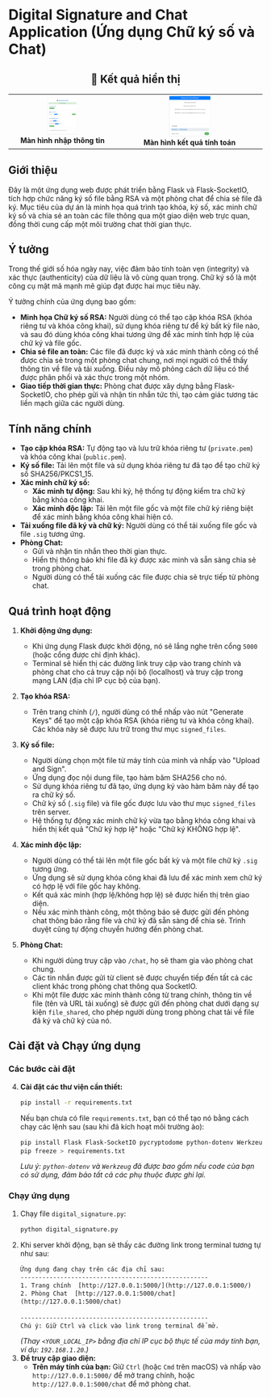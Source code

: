 # Digital Signature and Chat Application (Ứng dụng Chữ ký số và Chat)

   <h2 align="center">📸 Kết quả hiển thị</h2>

<table align="center">
  <tr>
    <td align="center">
      <img src="server.jpg" alt="màn hình nhập thông tin" width="30%"><br>
      <strong>Màn hình nhập thông tin</strong>
    </td>
    <td align="center">
      <img src="chat.jpg" alt="Màn hình truyền file trên phòng chat" width="30%"><br>
      <strong>Màn hình kết quả tính toán</strong>
    </td>
  </tr>
</table>


## Giới thiệu

Đây là một ứng dụng web được phát triển bằng Flask và Flask-SocketIO, tích hợp chức năng ký số file bằng RSA và một phòng chat để chia sẻ file đã ký. Mục tiêu của dự án là minh họa quá trình tạo khóa, ký số, xác minh chữ ký số và chia sẻ an toàn các file thông qua một giao diện web trực quan, đồng thời cung cấp một môi trường chat thời gian thực.

## Ý tưởng

Trong thế giới số hóa ngày nay, việc đảm bảo tính toàn vẹn (integrity) và xác thực (authenticity) của dữ liệu là vô cùng quan trọng. Chữ ký số là một công cụ mật mã mạnh mẽ giúp đạt được hai mục tiêu này.

Ý tưởng chính của ứng dụng bao gồm:

* **Minh họa Chữ ký số RSA:** Người dùng có thể tạo cặp khóa RSA (khóa riêng tư và khóa công khai), sử dụng khóa riêng tư để ký bất kỳ file nào, và sau đó dùng khóa công khai tương ứng để xác minh tính hợp lệ của chữ ký và file gốc.
* **Chia sẻ file an toàn:** Các file đã được ký và xác minh thành công có thể được chia sẻ trong một phòng chat chung, nơi mọi người có thể thấy thông tin về file và tải xuống. Điều này mô phỏng cách dữ liệu có thể được phân phối và xác thực trong một nhóm.
* **Giao tiếp thời gian thực:** Phòng chat được xây dựng bằng Flask-SocketIO, cho phép gửi và nhận tin nhắn tức thì, tạo cảm giác tương tác liền mạch giữa các người dùng.

## Tính năng chính

* **Tạo cặp khóa RSA:** Tự động tạo và lưu trữ khóa riêng tư (`private.pem`) và khóa công khai (`public.pem`).
* **Ký số file:** Tải lên một file và sử dụng khóa riêng tư đã tạo để tạo chữ ký số SHA256/PKCS1_15.
* **Xác minh chữ ký số:**
    * **Xác minh tự động:** Sau khi ký, hệ thống tự động kiểm tra chữ ký bằng khóa công khai.
    * **Xác minh độc lập:** Tải lên một file gốc và một file chữ ký riêng biệt để xác minh bằng khóa công khai hiện có.
* **Tải xuống file đã ký và chữ ký:** Người dùng có thể tải xuống file gốc và file `.sig` tương ứng.
* **Phòng Chat:**
    * Gửi và nhận tin nhắn theo thời gian thực.
    * Hiển thị thông báo khi file đã ký được xác minh và sẵn sàng chia sẻ trong phòng chat.
    * Người dùng có thể tải xuống các file được chia sẻ trực tiếp từ phòng chat.

## Quá trình hoạt động

1.  **Khởi động ứng dụng:**
    * Khi ứng dụng Flask được khởi động, nó sẽ lắng nghe trên cổng `5000` (hoặc cổng được chỉ định khác).
    * Terminal sẽ hiển thị các đường link truy cập vào trang chính và phòng chat cho cả truy cập nội bộ (localhost) và truy cập trong mạng LAN (địa chỉ IP cục bộ của bạn).

2.  **Tạo khóa RSA:**
    * Trên trang chính (`/`), người dùng có thể nhấp vào nút "Generate Keys" để tạo một cặp khóa RSA (khóa riêng tư và khóa công khai). Các khóa này sẽ được lưu trữ trong thư mục `signed_files`.

3.  **Ký số file:**
    * Người dùng chọn một file từ máy tính của mình và nhấp vào "Upload and Sign".
    * Ứng dụng đọc nội dung file, tạo hàm băm SHA256 cho nó.
    * Sử dụng khóa riêng tư đã tạo, ứng dụng ký vào hàm băm này để tạo ra chữ ký số.
    * Chữ ký số (`.sig` file) và file gốc được lưu vào thư mục `signed_files` trên server.
    * Hệ thống tự động xác minh chữ ký vừa tạo bằng khóa công khai và hiển thị kết quả "Chữ ký hợp lệ" hoặc "Chữ ký KHÔNG hợp lệ".

4.  **Xác minh độc lập:**
    * Người dùng có thể tải lên một file gốc bất kỳ và một file chữ ký `.sig` tương ứng.
    * Ứng dụng sẽ sử dụng khóa công khai đã lưu để xác minh xem chữ ký có hợp lệ với file gốc hay không.
    * Kết quả xác minh (hợp lệ/không hợp lệ) sẽ được hiển thị trên giao diện.
    * Nếu xác minh thành công, một thông báo sẽ được gửi đến phòng chat thông báo rằng file và chữ ký đã sẵn sàng để chia sẻ. Trình duyệt cũng tự động chuyển hướng đến phòng chat.

5.  **Phòng Chat:**
    * Khi người dùng truy cập vào `/chat`, họ sẽ tham gia vào phòng chat chung.
    * Các tin nhắn được gửi từ client sẽ được chuyển tiếp đến tất cả các client khác trong phòng chat thông qua SocketIO.
    * Khi một file được xác minh thành công từ trang chính, thông tin về file (tên và URL tải xuống) sẽ được gửi đến phòng chat dưới dạng sự kiện `file_shared`, cho phép người dùng trong phòng chat tải về file đã ký và chữ ký của nó.

## Cài đặt và Chạy ứng dụng

### Các bước cài đặt



4.  **Cài đặt các thư viện cần thiết:**
    ```bash
    pip install -r requirements.txt
    ```
    Nếu bạn chưa có file `requirements.txt`, bạn có thể tạo nó bằng cách chạy các lệnh sau (sau khi đã kích hoạt môi trường ảo):
    ```bash
    pip install Flask Flask-SocketIO pycryptodome python-dotenv Werkzeug
    pip freeze > requirements.txt
    ```
    *Lưu ý: `python-dotenv` và `Werkzeug` đã được bao gồm nếu code của bạn có sử dụng, đảm bảo tất cả các phụ thuộc được ghi lại.*

### Chạy ứng dụng

1.  Chạy file `digital_signature.py`:
    ```bash
    python digital_signature.py
    ```
2.  Khi server khởi động, bạn sẽ thấy các đường link trong terminal tương tự như sau:
    ```
    Ứng dụng đang chạy trên các địa chỉ sau:
    ----------------------------------------------------
    1. Trang chính  [http://127.0.0.1:5000/](http://127.0.0.1:5000/)
    2. Phòng Chat  [http://127.0.0.1:5000/chat](http://127.0.0.1:5000/chat)
   
    ----------------------------------------------------
    Chú ý: Giữ Ctrl và click vào link trong terminal để mở.
    ```
    *(Thay `<YOUR_LOCAL_IP>` bằng địa chỉ IP cục bộ thực tế của máy tính bạn, ví dụ: `192.168.1.20`.)*
3.  **Để truy cập giao diện:**
    * **Trên máy tính của bạn:** Giữ `Ctrl` (hoặc `Cmd` trên macOS) và nhấp vào `http://127.0.0.1:5000/` để mở trang chính, hoặc `http://127.0.0.1:5000/chat` để mở phòng chat.

